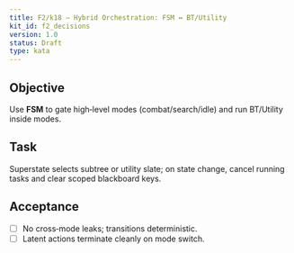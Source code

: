 ```yaml
---
title: F2/k18 — Hybrid Orchestration: FSM ↔ BT/Utility
kit_id: f2_decisions
version: 1.0
status: Draft
type: kata
---
```

## Objective
Use **FSM** to gate high‑level modes (combat/search/idle) and run BT/Utility inside modes.
## Task
Superstate selects subtree or utility slate; on state change, cancel running tasks and clear scoped blackboard keys.
## Acceptance
- [ ] No cross‑mode leaks; transitions deterministic.
- [ ] Latent actions terminate cleanly on mode switch.